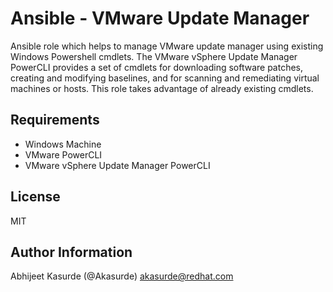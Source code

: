 Ansible - VMware Update Manager
================================

Ansible role which helps to manage VMware update manager using existing Windows Powershell cmdlets.
The VMware vSphere Update Manager PowerCLI provides a set of cmdlets for downloading software patches, creating and modifying baselines, and for scanning and remediating virtual machines or hosts.
This role takes advantage of already existing cmdlets.


Requirements
------------

* Windows Machine
* VMware PowerCLI
* VMware vSphere Update Manager PowerCLI

License
-------

MIT

Author Information
------------------

Abhijeet Kasurde (@Akasurde) <akasurde@redhat.com>
